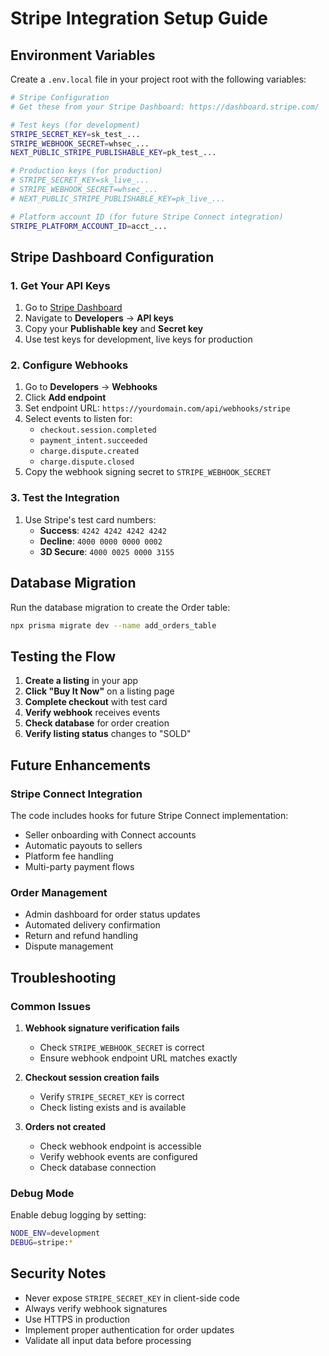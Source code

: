 # Stripe Integration Setup Guide

## Environment Variables

Create a `.env.local` file in your project root with the following variables:

```bash
# Stripe Configuration
# Get these from your Stripe Dashboard: https://dashboard.stripe.com/

# Test keys (for development)
STRIPE_SECRET_KEY=sk_test_...
STRIPE_WEBHOOK_SECRET=whsec_...
NEXT_PUBLIC_STRIPE_PUBLISHABLE_KEY=pk_test_...

# Production keys (for production)
# STRIPE_SECRET_KEY=sk_live_...
# STRIPE_WEBHOOK_SECRET=whsec_...
# NEXT_PUBLIC_STRIPE_PUBLISHABLE_KEY=pk_live_...

# Platform account ID (for future Stripe Connect integration)
STRIPE_PLATFORM_ACCOUNT_ID=acct_...
```

## Stripe Dashboard Configuration

### 1. Get Your API Keys

1. Go to [Stripe Dashboard](https://dashboard.stripe.com/)
2. Navigate to **Developers** → **API keys**
3. Copy your **Publishable key** and **Secret key**
4. Use test keys for development, live keys for production

### 2. Configure Webhooks

1. Go to **Developers** → **Webhooks**
2. Click **Add endpoint**
3. Set endpoint URL: `https://yourdomain.com/api/webhooks/stripe`
4. Select events to listen for:
   - `checkout.session.completed`
   - `payment_intent.succeeded`
   - `charge.dispute.created`
   - `charge.dispute.closed`
5. Copy the webhook signing secret to `STRIPE_WEBHOOK_SECRET`

### 3. Test the Integration

1. Use Stripe's test card numbers:
   - **Success**: `4242 4242 4242 4242`
   - **Decline**: `4000 0000 0000 0002`
   - **3D Secure**: `4000 0025 0000 3155`

## Database Migration

Run the database migration to create the Order table:

```bash
npx prisma migrate dev --name add_orders_table
```

## Testing the Flow

1. **Create a listing** in your app
2. **Click "Buy It Now"** on a listing page
3. **Complete checkout** with test card
4. **Verify webhook** receives events
5. **Check database** for order creation
6. **Verify listing status** changes to "SOLD"

## Future Enhancements

### Stripe Connect Integration

The code includes hooks for future Stripe Connect implementation:

- Seller onboarding with Connect accounts
- Automatic payouts to sellers
- Platform fee handling
- Multi-party payment flows

### Order Management

- Admin dashboard for order status updates
- Automated delivery confirmation
- Return and refund handling
- Dispute management

## Troubleshooting

### Common Issues

1. **Webhook signature verification fails**
   - Check `STRIPE_WEBHOOK_SECRET` is correct
   - Ensure webhook endpoint URL matches exactly

2. **Checkout session creation fails**
   - Verify `STRIPE_SECRET_KEY` is correct
   - Check listing exists and is available

3. **Orders not created**
   - Check webhook endpoint is accessible
   - Verify webhook events are configured
   - Check database connection

### Debug Mode

Enable debug logging by setting:

```bash
NODE_ENV=development
DEBUG=stripe:*
```

## Security Notes

- Never expose `STRIPE_SECRET_KEY` in client-side code
- Always verify webhook signatures
- Use HTTPS in production
- Implement proper authentication for order updates
- Validate all input data before processing


